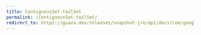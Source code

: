 ```yaml
---
title: ContiguousSet.tailSet
permalink: /ContiguousSet.tailSet/
redirect_to: https://guava.dev/releases/snapshot-jre/api/docs/com/google/common/collect/ContiguousSet.html#tailSet-C-
---
```


